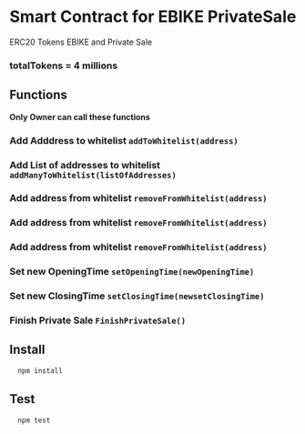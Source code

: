 # Smart Contract for EBIKE PrivateSale
ERC20 Tokens EBIKE and Private Sale

### totalTokens = 4 millions

## Functions
  **Only Owner can call these functions**
  ### Add Adddress to whitelist `addToWhitelist(address)`
  ### Add List of addresses to whitelist `addManyToWhitelist(listOfAddresses)`
  ### Add address from whitelist `removeFromWhitelist(address)`
  ### Add address from whitelist `removeFromWhitelist(address)`
  ### Add address from whitelist `removeFromWhitelist(address)`
  ### Set new OpeningTime `setOpeningTime(newOpeningTime)`
  ### Set new ClosingTime `setClosingTime(newsetClosingTime)`
  ### Finish Private Sale `FinishPrivateSale()`

## Install 

````bash
  npm install
````

## Test
````
  npm test
````